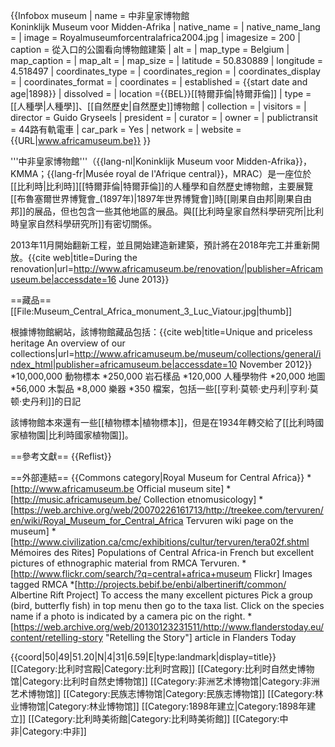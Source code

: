 {{Infobox museum
| name             = 中非皇家博物館<br>Koninklijk Museum voor Midden-Afrika
| native_name      =
| native_name_lang =
| image            = Royalmuseumforcentralafrica2004.jpg
| imagesize        = 200
| caption          = 從入口的公園看向博物館建築
| alt              =
| map_type         = Belgium
| map_caption      =
| map_alt          =
| map_size         =
| latitude         = 50.830889
| longitude        = 4.518497
| coordinates_type =
| coordinates_region =
| coordinates_display =
| coordinates_format =
| coordinates      =
| established      = {{start date and age|1898}}
| dissolved        =
| location         ={{BEL}}[[特爾菲倫|特爾菲倫]]
| type             = [[人種學|人種學]]、[[自然歷史|自然歷史]]博物館
| collection       =
| visitors         =
| director         = Guido Gryseels
| president        =
| curator          =
| owner            =
| publictransit    = 44路有軌電車
| car_park         = Yes
| network          =
| website          = {{URL|www.africamuseum.be}}
}}

'''中非皇家博物館'''（{{lang-nl|Koninklijk Museum voor Midden-Afrika}}， KMMA；{{lang-fr|Musée royal de l'Afrique central}}，MRAC）是一座位於[[比利時|比利時]][[特爾菲倫|特爾菲倫]]的人種學和自然歷史博物館，主要展覽[[布魯塞爾世界博覽會_(1897年)|1897年世界博覽會]]時[[剛果自由邦|剛果自由邦]]的展品，但也包含一些其他地區的展品。與[[比利時皇家自然科學研究所|比利時皇家自然科學研究所]]有密切關係。

2013年11月開始翻新工程，並且開始建造新建築，預計將在2018年完工并重新開放。<ref name=refurb>{{cite web|title=During the renovation|url=http://www.africamuseum.be/renovation/|publisher=Africamuseum.be|accessdate=16 June 2013}}</ref>

==藏品==
[[File:Museum_Central_Africa_monument_3_Luc_Viatour.jpg|thumb]]

根據博物館網站，該博物館藏品包括：<ref>{{cite web|title=Unique and priceless heritage An overview of our collections|url=http://www.africamuseum.be/museum/collections/general/index_html|publisher=africamuseum.be|accessdate=10 November 2012}}</ref>
*10,000,000 動物標本
*250,000 岩石樣品
*120,000 人種學物件
*20,000 地圖
*56,000 木製品
*8,000 樂器
*350 檔案，包括一些[[亨利·莫顿·史丹利|亨利·莫顿·史丹利]]的日記

該博物館本來還有一些[[植物標本|植物標本]]，但是在1934年轉交給了[[比利時國家植物園|比利時國家植物園]]。

==參考文獻==
{{Reflist}}

==外部連結==
{{Commons category|Royal Museum for Central Africa}}
*[http://www.africamuseum.be Official museum site]
*[http://music.africamuseum.be/ Collection etnomusicology]
*[https://web.archive.org/web/20070226161713/http://treekee.com/tervuren/en/wiki/Royal_Museum_for_Central_Africa Tervuren wiki page on the museum] 
*[http://www.civilization.ca/cmc/exhibitions/cultur/tervuren/tera02f.shtml Mémoires des Rites] Populations of Central Africa-in French but excellent pictures of ethnographic material from RMCA Tervuren.
*[http://www.flickr.com/search/?q=central+africa+museum Flickr] Images tagged RMCA
*[http://projects.bebif.be/enbi/albertinerift/common/  Albertine Rift Project] To access the many excellent pictures Pick a group (bird, butterfly fish) in top menu then go to the taxa list. Click on the species name if a photo is indicated by a camera pic on the right.
*[https://web.archive.org/web/20130123231511/http://www.flanderstoday.eu/content/retelling-story "Retelling the Story"] article in Flanders Today

{{coord|50|49|51.20|N|4|31|6.59|E|type:landmark|display=title}}
[[Category:比利时宫殿|Category:比利时宫殿]]
[[Category:比利时自然史博物馆|Category:比利时自然史博物馆]]
[[Category:非洲艺术博物馆|Category:非洲艺术博物馆]]
[[Category:民族志博物馆|Category:民族志博物馆]]
[[Category:林业博物馆|Category:林业博物馆]]
[[Category:1898年建立|Category:1898年建立]]
[[Category:比利時美術館|Category:比利時美術館]]
[[Category:中非|Category:中非]]